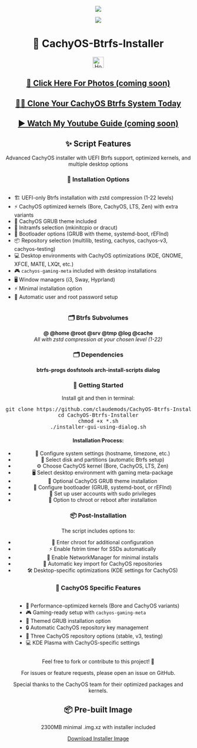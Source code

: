 <p align="center">
  <img src="https://i.postimg.cc/8CH1qgKV/cachyos.png">
</p>

<div align="center">
  <a href="https://cachyos.org/" target="_blank">
    <img src="https://img.shields.io/badge/DISTRO-CachyOS-00FFFF?style=for-the-badge&logo=Cachyos">
  </a>
</div>

<div align="center">
  <h1>🚀 CachyOS-Btrfs-Installer</h1>

  <a href="https://www.deepseek.com/" target="_blank">
    <img alt="Homepage" src="https://i.postimg.cc/Hs2vbbZ8/Deep-Seek-Homepage.png" style="height: 30px; width: auto;">
  </a>

  <h2><a href="https://github.com/claudemods/CachyOS-Btrfs-Installer/tree/main/Photos">📸 Click Here For Photos (coming soon)</a></h2>
</div>

<div align="center">
  <h2><a href="https://github.com/claudemods/btrfssystemcloner">💾🔄 Clone Your CachyOS Btrfs System Today</a></h2>
</div>

<div align="center">
  <h2><a href="">▶️ Watch My Youtube Guide (coming soon)</a></h2>
</div>

<div align="center">
  <h2>✨ Script Features</h2>
  <p>Advanced CachyOS installer with UEFI Btrfs support, optimized kernels, and multiple desktop options</p>
</div>

<div align="center">
  <h3>🔧 Installation Options</h3>
  <ul style="text-align: left; display: inline-block;">
    <li>🏗️ UEFI-only Btrfs installation with zstd compression (1-22 levels)</li>
    <li>⚡ CachyOS optimized kernels (Bore, CachyOS, LTS, Zen) with extra variants</li>
    <li>🎨 CachyOS GRUB theme included</li>
    <li>🔄 Initramfs selection (mkinitcpio or dracut)</li>
    <li>🔌 Bootloader options (GRUB with theme, systemd-boot, rEFInd)</li>
    <li>📦 Repository selection (multilib, testing, cachyos, cachyos-v3, cachyos-testing)</li>
    <li>💻 Desktop environments with CachyOS optimizations (KDE, GNOME, XFCE, MATE, LXQt, etc.)</li>
    <li>🎮 <code>cachyos-gaming-meta</code> included with desktop installations</li>
    <li>🖥️ Window managers (i3, Sway, Hyprland)</li>
    <li>⚡ Minimal installation option</li>
    <li>🔐 Automatic user and root password setup</li>
  </ul>
</div>

<div align="center">
  <h3>🗂️ Btrfs Subvolumes</h3>
  <p align="center">
    <strong>@ @home @root @srv @tmp @log @cache</strong><br>
    <em>All with zstd compression at your chosen level (1-22)</em>
  </p>
</div>

<div align="center">
  <h3>🗂️ Dependencies</h3>
  <p align="center">
    <strong>btrfs-progs dosfstools arch-install-scripts dialog</strong><br>
  </p>
</div>

<div align="center">
  <h3>🚀 Getting Started</h3>
  <p>Install git and then in terminal:</p>

  <pre>git clone https://github.com/claudemods/CachyOS-Btrfs-Installer
cd CachyOS-Btrfs-Installer
chmod +x *.sh
./installer-gui-using-dialog.sh</pre>

  <h4>Installation Process:</h4>
  <ul>
    <li>🔧 Configure system settings (hostname, timezone, etc.)</li>
    <li>💽 Select disk and partitions (automatic Btrfs setup)</li>
    <li>⚙️ Choose CachyOS kernel (Bore, CachyOS, LTS, Zen)</li>
    <li>🖥️ Select desktop environment with gaming meta-package</li>
    <li>🎨 Optional CachyOS GRUB theme installation</li>
    <li>🔌 Configure bootloader (GRUB, systemd-boot, or rEFInd)</li>
    <li>🔐 Set up user accounts with sudo privileges</li>
    <li>🔄 Option to chroot or reboot after installation</li>
  </ul>
</div>

<div align="center">
  <h3>📦 Post-Installation</h3>
  <p>The script includes options to:</p>
  <ul>
    <li>🔄 Enter chroot for additional configuration</li>
    <li>⚡ Enable fstrim timer for SSDs automatically</li>
    <li>🔌 Enable NetworkManager for minimal installs</li>
    <li>🔐 Automatic key import for CachyOS repositories</li>
    <li>🛠️ Desktop-specific optimizations (KDE settings for CachyOS)</li>
  </ul>
</div>

<div align="center">
  <h3>🌟 CachyOS Specific Features</h3>
  <ul style="text-align: left; display: inline-block;">
    <li>🚀 Performance-optimized kernels (Bore and CachyOS variants)</li>
    <li>🎮 Gaming-ready setup with <code>cachyos-gaming-meta</code></li>
    <li>🎨 Themed GRUB installation option</li>
    <li>🔒 Automatic CachyOS repository key management</li>
    <li>🔄 Three CachyOS repository options (stable, v3, testing)</li>
    <li>💻 KDE Plasma with CachyOS-specific settings</li>
  </ul>
</div>

<div align="center">
  <p>Feel free to fork or contribute to this project! 🚀</p>
  <p>For issues or feature requests, please open an issue on GitHub.</p>
  <p>Special thanks to the CachyOS team for their optimized packages and kernels.</p>
</div>


<div align="center">
  <h2>📦 Pre-built Image</h2>
  <p>2300MB minimal .img.xz with installer included</p>
  <p><a href="https://drive.google.com/drive/folders/1_Sqm5hltbQ5CPx9E6hyA7NkfgWblFUm_">Download Installer Image</a></p>
</div>
